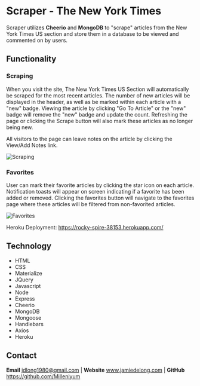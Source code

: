 # Scraper - The New York Times

Scraper utilizes **Cheerio** and **MongoDB** to "scrape" articles from the New York Times US section and store them in a database to be viewed and commented on by users.

## Functionality

### Scraping

When you visit the site, The New York Times US Section will automatically be scraped for the most recent articles. The number of new articles will be displayed in the header, as well as be marked within each article with a "new" badge. Viewing the article by clicking "Go To Article" or the "new" badge will remove the "new" badge and update the count. Refreshing the page or clicking the Scrape button will also mark these articles as no longer being new.

All visitors to the page can leave notes on the article by clicking the View/Add Notes link.

![Scraping](https://github.com/Milleniyum/NYT-Scraper/blob/master/public/images/scraping.gif)

### Favorites

User can mark their favorite articles by clicking the star icon on each article. Notification toasts will appear on screen indicating if a favorite has been added or removed. Clicking the favorites button will navigate to the favorites page where these articles will be filtered from non-favorited articles.

![Favorites](https://github.com/Milleniyum/NYT-Scraper/blob/master/public/images/favorites.gif)

Heroku Deployment:  https://rocky-spire-38153.herokuapp.com/



## Technology

* HTML
* CSS
* Materialize
* JQuery
* Javascript
* Node
* Express
* Cheerio
* MongoDB
* Mongoose
* Handlebars
* Axios
* Heroku

## Contact
**Email** jdlong1980@gmail.com | **Website** www.jamiedelong.com | **GitHub** https://github.com/Milleniyum